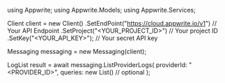using Appwrite;
using Appwrite.Models;
using Appwrite.Services;

Client client = new Client()
    .SetEndPoint("https://cloud.appwrite.io/v1") // Your API Endpoint
    .SetProject("&lt;YOUR_PROJECT_ID&gt;") // Your project ID
    .SetKey("&lt;YOUR_API_KEY&gt;"); // Your secret API key

Messaging messaging = new Messaging(client);

LogList result = await messaging.ListProviderLogs(
    providerId: "<PROVIDER_ID>",
    queries: new List<string>() // optional
);